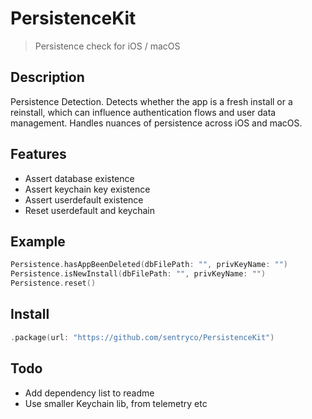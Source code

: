 # PersistenceKit

> Persistence check for iOS / macOS

## Description
Persistence Detection. Detects whether the app is a fresh install or a reinstall, which can influence authentication flows and user data management. Handles nuances of persistence across iOS and macOS.

## Features
- Assert database existence
- Assert keychain key existence
- Assert userdefault existence
- Reset userdefault and keychain

## Example

```swift
Persistence.hasAppBeenDeleted(dbFilePath: "", privKeyName: "")
Persistence.isNewInstall(dbFilePath: "", privKeyName: "")
Persistence.reset()
```

## Install

```swift
.package(url: "https://github.com/sentryco/PersistenceKit")
```

## Todo

- Add dependency list to readme
- Use smaller Keychain lib, from telemetry etc
